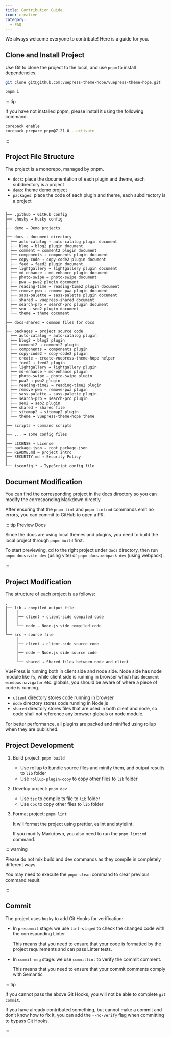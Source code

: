 ```yaml
---
title: Contribution Guide
icon: creative
category:
  - FAQ
---
```


We always welcome everyone to contribute! Here is a guide for you.

<!-- more -->

## Clone and Install Project

Use Git to clone the project to the local, and use `pnpm` to install dependencies.

```sh
git clone git@github.com:vuepress-theme-hope/vuepress-theme-hope.git

pnpm i
```

::: tip

If you have not installed pnpm, please install it using the following command.

```sh
corepack enable
corepack prepare pnpm@7.21.0 --activate
```

:::

## Project File Structure

The project is a monorepo, managed by pnpm.

- `docs`: place the documentation of each plugin and theme, each subdirectory is a project
- `demo`: theme demo project
- `packages`: place the code of each plugin and theme, each subdirectory is a project

```
.
├── .github → GitHub config
├── .husky → husky config
│
├── demo → Demo projects
│
├── docs → document directory
│ ├── auto-catalog → auto-catalog plugin document
│ ├── blog → blog2 plugin document
│ ├── comment → comment2 plugin document
│ ├── components → components plugin document
│ ├── copy-code → copy-code2 plugin document
│ ├── feed → feed2 plugin document
│ ├── lightgallery → lightgallery plugin document
│ ├── md-enhance → md-enhance plugin document
│ ├── photo-swipe → photo-swipe document
│ ├── pwa → pwa2 plugin document
│ ├── reading-time → reading-time2 plugin document
│ ├── remove-pwa → remove-pwa plugin document
│ ├── sass-palette → sass-palette plugin document
│ ├── shared → vuepress-shared document
│ ├── search-pro → search-pro plugin document
│ ├── seo → seo2 plugin document
│ └── theme → theme document
│
├── docs-shared → common files for docs
|
├── packages → project source code
│ ├── auto-catalog → auto-catalog plugin
│ ├── blog2 → blog2 plugin
│ ├── comment2 → comment2 plugin
│ ├── components → components plugin
│ ├── copy-code2 → copy-code2 plugin
│ ├── create → create-vuepress-theme-hope helper
│ ├── feed2 → feed2 plugin
│ ├── lightgallery → lightgallery plugin
│ ├── md-enhance → md-enhance plugin
│ ├── photo-swipe → photo-swipe plugin
│ ├── pwa2 → pwa2 plugin
│ ├── reading-time2 → reading-time2 plugin
│ ├── remove-pwa → remove-pwa plugin
│ ├── sass-palette → sass-palette plugin
│ ├── search-pro → search-pro plugin
│ ├── seo2 → seo2 plugin
│ ├── shared → shared file
│ ├── sitemap2 → sitemap2 plugin
│ └── theme → vuepress-theme-hope theme
│
├── scripts → command scripts
│
├── ... → some config files
│
├── LICENSE → License
├── package.json → root package.json
├── README.md → project intro
├── SECURITY.md → Security Policy
│
└── tsconfig.* → TypeScript config file
```

## Document Modification

You can find the corresponding project in the docs directory so you can modify the corresponding Markdown directly.

After ensuring that the `pnpm lint` and `pnpm lint:md` commands emit no errors, you can commit to GitHub to open a PR.

::: tip Preview Docs

Since the docs are using local themes and plugins, you need to build the local project through `pnpm build` first.

To start previewing, cd to the right project under `docs` directory, then run `pnpm docs:vite-dev` (using vite) or `pnpm docs:webpack-dev` (using webpack).

:::

## Project Modification

The structure of each project is as follows:

```
.
├── lib → compiled output file
│    │
│    ├── client → client-side compiled code
│    │
│    └── node → Node.js side compiled code
│
└── src → source file
     │
     ├── client → client-side source code
     │
     ├── node → Node.js side source code
     │
     └── shared → Shared files between node and client
```

VuePress is running both in client side and node side. Node side has node module like `fs`, while client side is running in browser which has `document` `windows` `navigator` etc. globals, you should be aware of where a piece of code is running.

- `client` directory stores code running in browser
- `node` directory stores code running in Node.js
- `shared` directory stores files that are used in both client and node, so code shall not reference any browser globals or node module.

For better performance, all plugins are packed and minified using rollup when they are published.

## Project Development

1. Build project: `pnpm build`

   - Use rollup to bundle source files and minify them, and output results to `lib` folder
   - Use `rollup-plugin-copy` to copy other files to `lib` folder

1. Develop project: `pnpm dev`

   - Use `tsc` to compile ts file to `lib` folder
   - Use `cpx` to copy other files to `lib` folder

1. Format project: `pnpm lint`

   It will format the project using prettier, eslint and stylelint.

   If you modify Markdown, you also need to run the `pnpm lint:md` command.

::: warning

Please do not mix build and dev commands as they compile in completely different ways.

You may need to execute the `pnpm clean` command to clear previous command result.

:::

## Commit

The project uses `husky` to add Git Hooks for verification:

- In `precommit` stage: we use `lint-staged` to check the changed code with the corresponding Linter

  This means that you need to ensure that your code is formatted by the project requirements and can pass Linter tests.

- In `commit-msg` stage: we use `commitlint` to verify the commit comment.

  This means that you need to ensure that your commit comments comply with Semantic

::: tip

If you cannot pass the above Git Hooks, you will not be able to complete `git commit`.

If you have already contributed something, but cannot make a commit and don’t know how to fix it, you can add the `--no-verify` flag when committing to bypass Git Hooks.

:::
